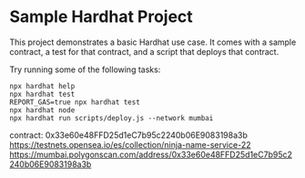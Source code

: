 # Sample Hardhat Project

This project demonstrates a basic Hardhat use case. It comes with a sample contract, a test for that contract, and a script that deploys that contract.

Try running some of the following tasks:

```shell
npx hardhat help
npx hardhat test
REPORT_GAS=true npx hardhat test
npx hardhat node
npx hardhat run scripts/deploy.js --network mumbai
```

contract: 0x33e60e48FFD25d1eC7b95c2240b06E9083198a3b
https://testnets.opensea.io/es/collection/ninja-name-service-22
https://mumbai.polygonscan.com/address/0x33e60e48FFD25d1eC7b95c2240b06E9083198a3b

